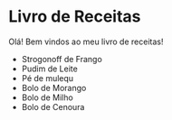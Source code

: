 # Livro de Receitas

Olá! Bem vindos ao meu livro de receitas!

- Strogonoff de Frango
- Pudim de Leite
- Pé de mulequ
- Bolo de Morango
- Bolo de Milho
- Bolo de Cenoura
